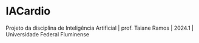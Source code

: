 # IACardio
Projeto da disciplina de Inteligência Artificial | prof. Taiane Ramos | 2024.1 | Universidade Federal Fluminense
